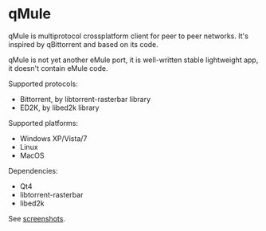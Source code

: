 qMule
=======

qMule is multiprotocol crossplatform client for peer to peer networks.
It's inspired by qBittorrent and based on its code.

qMule is not yet another eMule port, it is well-written stable lightweight app, it doesn't contain eMule code.

Supported protocols:
- Bittorrent, by libtorrent-rasterbar library
- ED2K, by libed2k library

Supported platforms:
- Windows XP/Vista/7
- Linux
- MacOS

Dependencies:
- Qt4
- libtorrent-rasterbar
- libed2k

See [screenshots](https://github.com/qmule/qmule/wiki/Screenshots).

